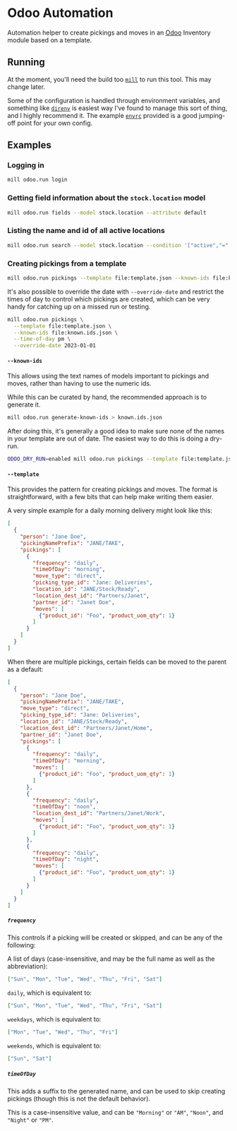 Odoo Automation
===============

Automation helper to create pickings and moves in an [Odoo](https://www.odoo.com) Inventory module based on a template.

Running
-------

At the moment, you'll need the build too [`mill`](https://mill-build.com/mill/Intro_to_Mill.html) to run this tool. 
This may change later.

Some of the configuration is handled through environment variables, and something like [`direnv`](https://direnv.net/)
is easiest way I've found to manage this sort of thing, and I highly recommend it. The example 
[`envrc`](./envrc-example) provided is a good jumping-off point for your own config.

Examples
--------

### Logging in

```bash
mill odoo.run login
```

### Getting field information about the `stock.location` model

```bash
mill odoo.run fields --model stock.location --attribute default
```

### Listing the name and id of all active locations

```bash
mill odoo.run search --model stock.location --condition '["active","=","true"]' --fields name,complete_name
```

### Creating pickings from a template

```bash
mill odoo.run pickings --template file:template.json --known-ids file:known.ids.json
```

It's also possible to override the date with `--override-date` and restrict the times of day to control which pickings
are created, which can be very handy for catching up on a missed run or testing.

```bash
mill odoo.run pickings \
  --template file:template.json \
  --known-ids file:known.ids.json \
  --time-of-day pm \
  --override-date 2023-01-01
```

#### `--known-ids`

This allows using the text names of models important to pickings and moves, rather than having to use the 
numeric ids. 

While this can be curated by hand, the recommended approach is to generate it.

```bash
mill odoo.run generate-known-ids > known.ids.json
```

After doing this, it's generally a good idea to make sure none of the names in your template are out of date. The 
easiest way to do this is doing a dry-run.

```bash
ODOO_DRY_RUN=enabled mill odoo.run pickings --template file:template.json --known-ids file:known.ids.json
```

#### `--template`

This provides the pattern for creating pickings and moves. The format is straightforward, with a few bits that can help
make writing them easier.

A very simple example for a daily morning delivery might look like this: 
```json
[
  {
    "person": "Jane Doe",
    "pickingNamePrefix": "JANE/TAKE",
    "pickings": [
      {
        "frequency": "daily",
        "timeOfDay": "morning",
        "move_type": "direct",
        "picking_type_id": "Jane: Deliveries",
        "location_id": "JANE/Stock/Ready",
        "location_dest_id": "Partners/Janet",
        "partner_id": "Janet Doe",
        "moves": [
          {"product_id": "Foo", "product_uom_qty": 1}
        ]
      }
    ]
  }
]
```

When there are multiple pickings, certain fields can be moved to the parent as a default:
```json
[
  {
    "person": "Jane Doe",
    "pickingNamePrefix": "JANE/TAKE",
    "move_type": "direct",
    "picking_type_id": "Jane: Deliveries",
    "location_id": "JANE/Stock/Ready",
    "location_dest_id": "Partners/Janet/Home",
    "partner_id": "Janet Doe",
    "pickings": [
      {
        "frequency": "daily",
        "timeOfDay": "morning",
        "moves": [
          {"product_id": "Foo", "product_uom_qty": 1}
        ]
      },
      {
        "frequency": "daily",
        "timeOfDay": "noon",
        "location_dest_id": "Partners/Janet/Work",
        "moves": [
          {"product_id": "Foo", "product_uom_qty": 1}
        ]
      },
      {
        "frequency": "daily",
        "timeOfDay": "night",
        "moves": [
          {"product_id": "Foo", "product_uom_qty": 1}
        ]
      }
    ]
  }
]
```

##### `frequency`

This controls if a picking will be created or skipped, and can be any of the following:

A list of days (case-insensitive, and may be the full name as well as the abbreviation):
```json
["Sun", "Mon", "Tue", "Wed", "Thu", "Fri", "Sat"]
```

`daily`, which is equivalent to:
```json
["Sun", "Mon", "Tue", "Wed", "Thu", "Fri", "Sat"]
```

`weekdays`, which is equivalent to:
```json
["Mon", "Tue", "Wed", "Thu", "Fri"]
```

`weekends`, which is equivalent to:
```json
["Sun", "Sat"]
```

##### `timeOfDay`

This adds a suffix to the generated name, and can be used to skip creating pickings 
(though this is not the default behavior).

This is a case-insensitive value, and can be `"Morning"` or `"AM"`, `"Noon"`, and `"Night"` or `"PM"`.